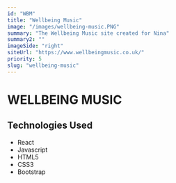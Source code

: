 ```yaml
---
id: "WBM"
title: "Wellbeing Music"
image: "/images/wellbeing-music.PNG"
summary: "The Wellbeing Music site created for Nina"
summary2: ""
imageSide: "right"
siteUrl: "https://www.wellbeingmusic.co.uk/"
priority: 5
slug: "wellbeing-music"
---
```


# WELLBEING MUSIC

## Technologies Used

- React
- Javascript
- HTML5
- CSS3
- Bootstrap

